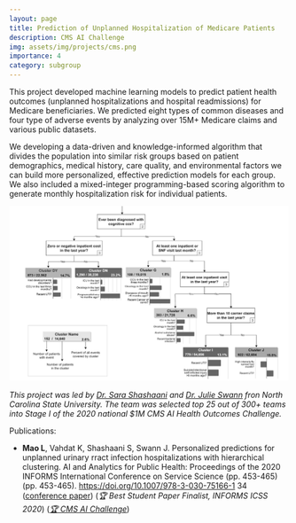 ```yaml
---
layout: page
title: Prediction of Unplanned Hospitalization of Medicare Patients
description: CMS AI Challenge
img: assets/img/projects/cms.png
importance: 4
category: subgroup
---
```


This project developed machine learning models to predict patient health outcomes (unplanned hospitalizations and hospital readmissions) for Medicare beneficiaries. We predicted eight types of common diseases and four type of adverse events by analyzing over 15M+ Medicare claims and various public datasets. 

We developing a data-driven and knowledge-informed algorithm that divides the population into similar risk groups based on patient demographics, medical history, care quality, and environmental factors we can build more personalized, effective prediction models for each group. We also included a mixed-integer programming-based scoring algorithm to generate monthly hospitalization risk for individual patients. 

![alt text](/assets/img/projects/uti.png)

*This project was led by [Dr. Sara Shashaani](https://shashaani.wordpress.ncsu.edu/) and [Dr. Julie Swann](https://www.ise.ncsu.edu/people/jlswann/) fron North Carolina State University. The team was selected top 25 out of 300+ teams into Stage I of the 2020 national \$1M CMS AI Health Outcomes Challenge.*

Publications:
- **Mao L**, Vahdat K, Shashaani S, Swann J. Personalized predictions for unplanned urinary rract infection hospitalizations with hierarchical clustering. AI and Analytics for Public Health: Proceedings of the 2020 INFORMS International Conference on Service Science (pp. 453-465) (pp. 453-465). https://doi.org/10.1007/978-3-030-75166-1 34 ([conference paper](https://link.springer.com/chapter/10.1007/978-3-030-75166-1_34)) (*🏆 Best Student Paper Finalist, INFORMS ICSS 2020*) ([*🏆 CMS AI Challenge*](https://www.cms.gov/priorities/innovation/innovation-models/artificial-intelligence-health-outcomes-challenge))

